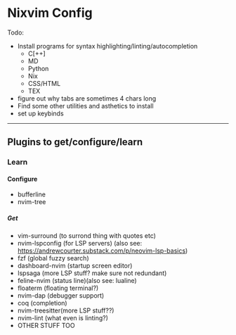 # Nixvim Config

Todo:
- Install programs for syntax highlighting/linting/autocompletion
    - C[++]
    - MD
    - Python
    - Nix
    - CSS/HTML
    - TEX
- figure out why tabs are sometimes 4 chars long
- Find some other utilities and asthetics to install
- set up keybinds


---
## Plugins to get/configure/learn

### Learn
#### Configure
- bufferline
- nvim-tree
##### Get
 - vim-surround   (to surrond thing with quotes etc)
 - nvim-lspconfig (for LSP servers) (also see: https://andrewcourter.substack.com/p/neovim-lsp-basics)
 - fzf            (global fuzzy search)
 - dashboard-nvim (startup screen editor)
 - lspsaga        (more LSP stuff? make sure not redundant)
 - feline-nvim    (status line)(also see: lualine)
 - floaterm       (floating terminal?)
 - nvim-dap       (debugger support)
 - coq            (completion)
 - nvim-treesitter(more LSP stuff??)
 - nvim-lint      (what even is linting?)
 - OTHER STUFF TOO


